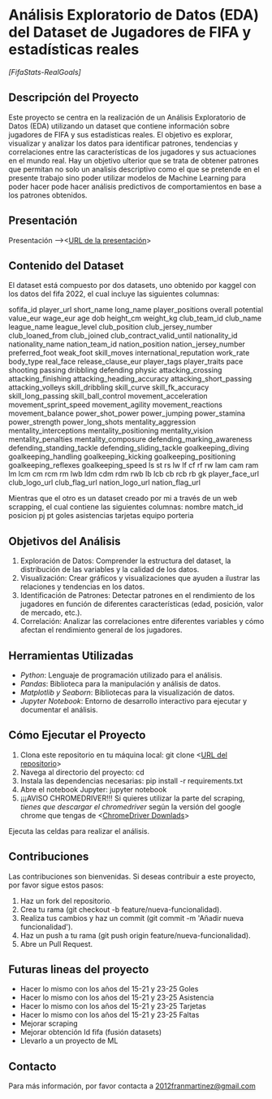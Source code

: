 # Análisis Exploratorio de Datos (EDA) del Dataset de Jugadores de FIFA y estadísticas reales

_[FifaStats-RealGoals]_

## Descripción del Proyecto

Este proyecto se centra en la realización de un Análisis Exploratorio de Datos (EDA) utilizando un dataset que contiene información sobre jugadores de FIFA y sus estadísticas reales. El objetivo es explorar, visualizar y analizar los datos para identificar patrones, tendencias y correlaciones entre las características de los jugadores y sus actuaciones en el mundo real.
Hay un objetivo ulterior que se trata de obtener patrones que permitan no solo un analisis descriptivo como el que se pretende en el presente trabajo sino poder utilizar modelos de Machine Learning para poder hacer pode hacer análisis predictivos de comportamientos en base a los patrones obtenidos.

## Presentación

Presentación --><[URL de la presentación](https://gamma.app/docs/ssgpco10m2u6cs5?following_id=fary9hjdj3f1jyn&follow_on_start=true)>

## Contenido del Dataset

El dataset está compuesto por dos datasets, uno obtenido por kaggel con los datos del fifa 2022, el cual incluye las siguientes columnas:

sofifa_id player_url short_name long_name player_positions overall potential value_eur wage_eur age dob height_cm weight_kg club_team_id club_name league_name league_level club_position club_jersey_number club_loaned_from club_joined club_contract_valid_until nationality_id nationality_name nation_team_id nation_position nation_jersey_number preferred_foot weak_foot skill_moves international_reputation work_rate body_type real_face release_clause_eur player_tags player_traits pace shooting passing dribbling defending physic attacking_crossing attacking_finishing attacking_heading_accuracy attacking_short_passing attacking_volleys skill_dribbling skill_curve skill_fk_accuracy skill_long_passing skill_ball_control movement_acceleration movement_sprint_speed movement_agility movement_reactions movement_balance power_shot_power power_jumping power_stamina power_strength power_long_shots mentality_aggression mentality_interceptions mentality_positioning mentality_vision mentality_penalties mentality_composure defending_marking_awareness defending_standing_tackle defending_sliding_tackle goalkeeping_diving goalkeeping_handling goalkeeping_kicking goalkeeping_positioning goalkeeping_reflexes goalkeeping_speed ls st rs lw lf cf rf rw lam cam ram lm lcm cm rcm rm lwb ldm cdm rdm rwb lb lcb cb rcb rb gk player_face_url club_logo_url club_flag_url nation_logo_url nation_flag_url

Mientras que el otro es un dataset creado por mi a través de un web scrapping, el cual contiene las siguientes columnas:
nombre match_id posicion pj pt goles asistencias tarjetas equipo porteria

## Objetivos del Análisis

1. Exploración de Datos: Comprender la estructura del dataset, la distribución de las variables y la calidad de los datos.
2. Visualización: Crear gráficos y visualizaciones que ayuden a ilustrar las relaciones y tendencias en los datos.
3. Identificación de Patrones: Detectar patrones en el rendimiento de los jugadores en función de diferentes características (edad, posición, valor de mercado, etc.).
4. Correlación: Analizar las correlaciones entre diferentes variables y cómo afectan el rendimiento general de los jugadores.

## Herramientas Utilizadas

-   _Python_: Lenguaje de programación utilizado para el análisis.
-   _Pandas_: Biblioteca para la manipulación y análisis de datos.
-   _Matplotlib y Seaborn_: Bibliotecas para la visualización de datos.
-   _Jupyter Notebook_: Entorno de desarrollo interactivo para ejecutar y documentar el análisis.

## Cómo Ejecutar el Proyecto

1. Clona este repositorio en tu máquina local:
   git clone <[URL del repositorio](https://github.com/2012FranMartinez/FifaStats-RealGoals.git)>
2. Navega al directorio del proyecto:
   cd <nombre del directorio>
3. Instala las dependencias necesarias:
   pip install -r requirements.txt
4. Abre el notebook Jupyter:
   jupyter notebook
5. ¡¡¡AVISO CHROMEDRIVER!!!
   Si quieres utilizar la parte del scraping, _tienes que descargar el chromedriver_ según la versión del google chrome que tengas de <[ChromeDriver Downlads](https://developer.chrome.com/docs/chromedriver/downloads?hl=es-419)>

Ejecuta las celdas para realizar el análisis.

## Contribuciones

Las contribuciones son bienvenidas. Si deseas contribuir a este proyecto, por favor sigue estos pasos:

1. Haz un fork del repositorio.
2. Crea tu rama (git checkout -b feature/nueva-funcionalidad).
3. Realiza tus cambios y haz un commit (git commit -m 'Añadir nueva funcionalidad').
4. Haz un push a tu rama (git push origin feature/nueva-funcionalidad).
5. Abre un Pull Request.

## Futuras lineas del proyecto

-   Hacer lo mismo con los años del 15-21 y 23-25 Goles
-   Hacer lo mismo con los años del 15-21 y 23-25 Asistencia
-   Hacer lo mismo con los años del 15-21 y 23-25 Tarjetas
-   Hacer lo mismo con los años del 15-21 y 23-25 Faltas
-   Mejorar scraping
-   Mejorar obtención Id fifa (fusión datasets)
-   Llevarlo a un proyecto de ML

## Contacto

Para más información, por favor contacta a 2012franmartinez@gmail.com
